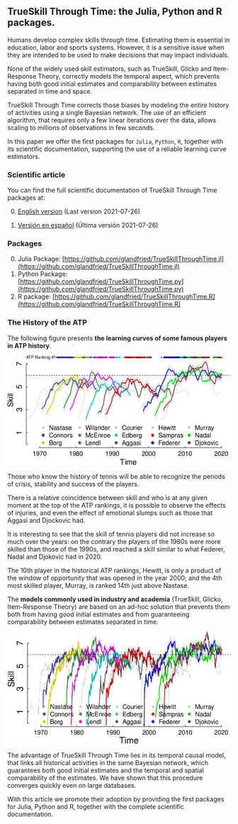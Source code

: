 ## TrueSkill Through Time: the Julia, Python and R packages.

Humans develop complex skills through time.
Estimating them is essential in education, labor and sports systems.
However, it is a sensitive issue when they are intended to be used to make decisions that may impact individuals.

None of the widely used skill estimators, such as TrueSkill, Glicko and Item-Response Theory, correctly models the temporal aspect, which prevents having both good initial estimates and comparability between estimates separated in time and space.

TrueSkill Through Time corrects those biases by modeling the entire history of activities using a single Bayesian network.
The use of an efficient algorithm, that requires only a few linear iterations over the data, allows scaling to millions of observations in few seconds.

In this paper we offer the first packages for `Julia`, `Python`, `R`, together with its scientific documentation, supporting the use of a reliable learning curve estimators.

### Scientific article

You can find the full scientific documentation of TrueSkill Through Time packages at:

0.  [English version](https://github.com/glandfried/TrueSkillThroughTime/releases/download/doc.0.0.0/landfried2021.07.26-learning.pdf) (Last version 2021-07-26)

0.  [Versión en español](https://github.com/glandfried/TrueSkillThroughTime/releases/download/doc.0.0.0/landfried2021.07.26-aprendizaje.pdf) (Última versión 2021-07-26)

### Packages

0. Julia Package: [https://github.com/glandfried/TrueSkillThroughTime.jl](https://github.com/glandfried/TrueSkillThroughTime.jl)
0. Python Package: [https://github.com/glandfried/TrueSkillThroughTime.py](https://github.com/glandfried/TrueSkillThroughTime.py)
0. R package: [https://github.com/glandfried/TrueSkillThroughTime.R](https://github.com/glandfried/TrueSkillThroughTime.R)

### The History of the ATP

The following figure presents **the learning curves of some famous players in ATP history**.

![atp](static/atp.png)

Those who know the history of tennis will be able to recognize the periods of crisis, stability and success of the players.

There is a relative coincidence between skill and who is at any given moment at the top of the ATP rankings, it is possible to observe the effects of injuries, and even the effect of emotional slumps such as those that Aggasi and Djockovic had.

It is interesting to see that the skill of tennis players did not increase so much over the years: on the contrary the players of the 1980s were more skilled than those of the 1990s, and reached a skill similar to what Federer, Nadal and Djokovic had in 2020.

The 10th player in the historical ATP rankings, Hewitt, is only a product of the window of opportunity that was opened in the year 2000; and the 4th most skilled player, Murray, is ranked 14th just above Nastase.

The **models commonly used in industry and academia** (TrueSkill, Glicko, Item-Response Theory) are based on an ad-hoc solution that prevents them both from having good initial estimates and from guaranteeing comparability between estimates separated in time.

![atp](static/atp_trueskill.png)

The advantage of TrueSkill Through Time lies in its temporal causal model, that links all historical activities in the same Bayesian network, which guarantees both good initial estimates and the temporal and spatial comparability of the estimates.
We have shown that this procedure converges quickly even on large databases.

With this article we promote their adoption by providing the first packages for Julia, Python and R, together with the complete scientific documentation.



